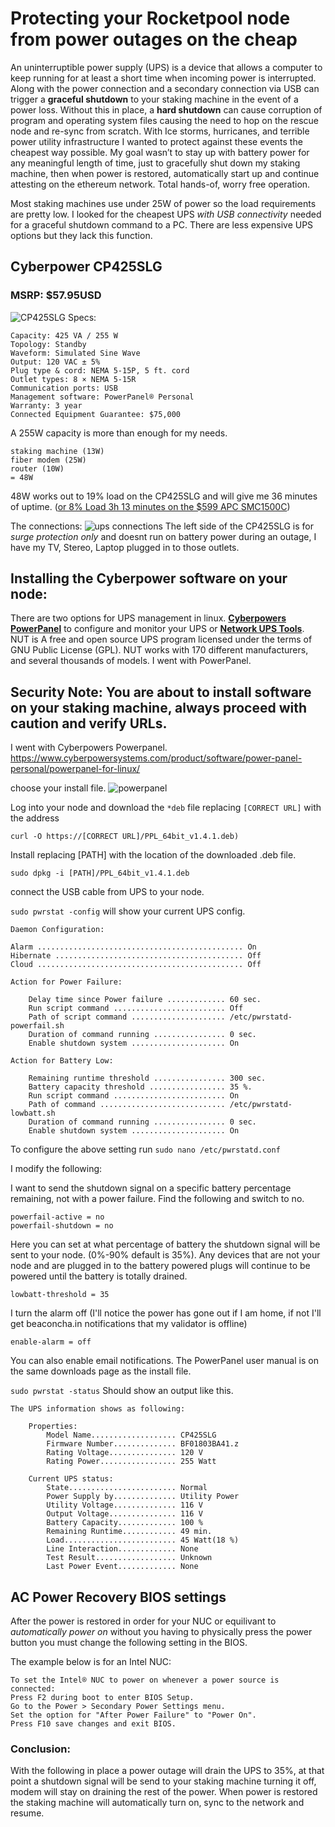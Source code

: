 # Protecting your Rocketpool node from power outages on the cheap #

An uninterruptible power supply (UPS) is a device that allows a computer to keep running for at least a short time when incoming power is interrupted. Along with the power connection and a secondary connection via USB can trigger a **graceful shutdown** to your staking machine in the event of a power loss. Without this in place, a **hard shutdown** can cause corruption of program and operating system files causing the need to hop on the rescue node and re-sync from scratch. With Ice storms, hurricanes, and terrible power utility infrastructure I wanted to protect against these events the cheapest way possible. My goal wasn’t to stay up with battery power for any meaningful length of time, just to gracefully shut down my staking machine, then when power is restored, automatically start up and continue attesting on the ethereum network. Total hands-of, worry free operation. 

Most staking machines use under 25W of power so the load requirements are pretty low. I looked for the cheapest UPS *with USB connectivity* needed for a graceful shutdown command to a PC. There are less expensive UPS options but they lack this function.

## Cyberpower CP425SLG ## 
### MSRP: $57.95USD ###
![CP425SLG](/../photos/CP425SLG_F2.jpg)
Specs:
```
Capacity: 425 VA / 255 W
Topology: Standby
Waveform: Simulated Sine Wave
Output: 120 VAC ± 5%
Plug type & cord: NEMA 5-15P, 5 ft. cord
Outlet types: 8 × NEMA 5-15R
Communication ports: USB
Management software: PowerPanel® Personal
Warranty: 3 year
Connected Equipment Guarantee: $75,000
```
A 255W capacity is more than enough for my needs.
```
staking machine (13W) 
fiber modem (25W) 
router (10W) 
= 48W
```
48W works out to 19% load on the CP425SLG and will give me 36 minutes of uptime. ([or 8% Load 3h 13 minutes on the $599 APC SMC1500C](https://www.apc.com/us/en/product/SMC1500C/apc-smartups-c-line-interactive-1440va-tower-120v-8x-nema-515r-outlets-smartconnect-port-usb-and-serial-communication-avr-graphic-lcd/))

The connections:
![ups connections](/../photos/UPSconnections.png)
The left side of the CP425SLG is for *surge protection only* and doesnt run on battery power during an outage, I have my TV, Stereo, Laptop plugged in to those outlets. 

## **Installing the Cyberpower software on your node:** ##

There are two options for UPS management in linux. **[Cyberpowers PowerPanel](https://www.cyberpowersystems.com/product/software/power-panel-personal/powerpanel-for-linux/)** to configure and monitor your UPS or **[Network UPS Tools](https://networkupstools.org/)**. NUT is A free and open source UPS program licensed under the terms of GNU Public License (GPL). NUT works with 170 different manufacturers, and several thousands of models. I went with PowerPanel.

## **Security Note: You are about to install software on your staking machine, always proceed with caution and verify URLs.** ##

I went with Cyberpowers Powerpanel.
https://www.cyberpowersystems.com/product/software/power-panel-personal/powerpanel-for-linux/

choose your install file.
![powerpanel](/../photos/powerpanel.png)

Log into your node and download the `*deb` file replacing `[CORRECT URL]` with the address

`curl -O https://[CORRECT URL]/PPL_64bit_v1.4.1.deb)`

Install replacing [PATH] with the location of the downloaded .deb file.

`sudo dpkg -i [PATH]/PPL_64bit_v1.4.1.deb`

connect the USB cable from UPS to your node. 

`sudo pwrstat -config` will show your current UPS config.
```
Daemon Configuration:

Alarm .............................................. On
Hibernate .......................................... Off
Cloud .............................................. Off

Action for Power Failure:

	Delay time since Power failure ............. 60 sec.
	Run script command ......................... Off
	Path of script command ..................... /etc/pwrstatd-powerfail.sh
	Duration of command running ................ 0 sec.
	Enable shutdown system ..................... On

Action for Battery Low:

	Remaining runtime threshold ................ 300 sec.
	Battery capacity threshold ................. 35 %.
	Run script command ......................... On
	Path of command ............................ /etc/pwrstatd-lowbatt.sh
	Duration of command running ................ 0 sec.
	Enable shutdown system ..................... On

```
To configure the above setting run `sudo nano /etc/pwrstatd.conf`

I modify the following:

I want to send the shutdown signal on a specific battery percentage remaining, not with a power failure. Find the following and switch to no.

```
powerfail-active = no
powerfail-shutdown = no
```

Here you can set at what percentage of battery the shutdown signal will be sent to your node. (0%-90% default is 35%). Any devices that are not your node and are plugged in to the battery powered plugs will continue to be powered until the battery is totally drained. 

`lowbatt-threshold = 35`

I turn the alarm off (I'll notice the power has gone out if I am home, if not I'll get beaconcha.in notifications that my validator is offline)

`enable-alarm = off`

You can also enable email notifications. The PowerPanel user manual is on the same downloads page as the install file.


`sudo pwrstat -status` Should show an output like this. 

```
The UPS information shows as following:

	Properties:
		Model Name................... CP425SLG
		Firmware Number.............. BF01803BA41.z
		Rating Voltage............... 120 V
		Rating Power................. 255 Watt

	Current UPS status:
		State........................ Normal
		Power Supply by.............. Utility Power
		Utility Voltage.............. 116 V
		Output Voltage............... 116 V
		Battery Capacity............. 100 %
		Remaining Runtime............ 49 min.
		Load......................... 45 Watt(18 %)
		Line Interaction............. None
		Test Result.................. Unknown
		Last Power Event............. None
```

## **AC Power Recovery BIOS settings** ##

After the power is restored in order for your NUC or equilivant to *automatically power on* without you having to physically press the power button you must change the following setting in the BIOS.

The example below is for an Intel NUC:
```
To set the Intel® NUC to power on whenever a power source is connected:
Press F2 during boot to enter BIOS Setup.
Go to the Power > Secondary Power Settings menu.
Set the option for "After Power Failure" to "Power On".
Press F10 save changes and exit BIOS.
```

### **Conclusion:** ###
With the following in place a power outage will drain the UPS to 35%, at that point a shutdown signal will be send to your staking machine turning it off, modem will stay on draining the rest of the power. When power is restored the staking machine will automatically turn on, sync to the network and resume.
